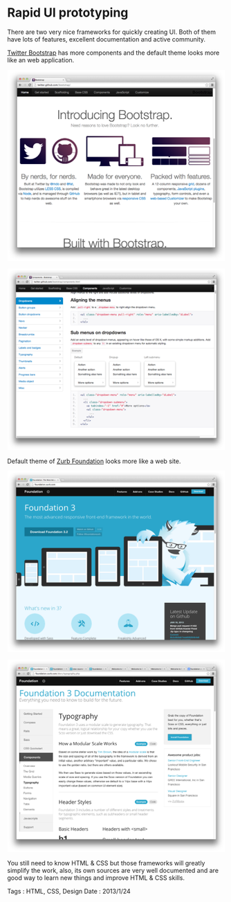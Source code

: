 # Rapid UI prototyping

There are two very nice frameworks for quickly creating UI. Both of them have lots of features,
excellent documentation and active community.

[Twitter Bootstrap](http://twitter.github.com/bootstrap) has more components and the default
theme looks more like an web application.

![Twitter Bootstrap](rapid-ui-prototyping/bootstrap.png)

![Twitter Bootstrap](rapid-ui-prototyping/bootstrap-example.png)

Default theme of [Zurb Foundation](http://foundation.zurb.com) looks more like a web site.

![Zurb Foundation](rapid-ui-prototyping/foundation.png)

![Zurb Foundation](rapid-ui-prototyping/foundation-example.png)

You still need to know HTML & CSS but those frameworks will greatly simplify the work,
also, its own sources are very well documented and are good way to learn new things and
improve HTML & CSS skills.

Tags : HTML, CSS, Design
Date : 2013/1/24